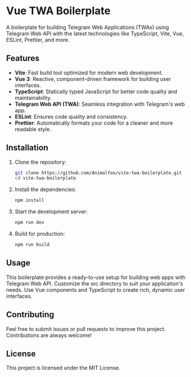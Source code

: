 # Vue TWA Boilerplate

A boilerplate for building Telegram Web Applications (TWAs) using Telegram Web
API with the latest technologies like TypeScript, Vite, Vue, ESLint, Prettier,
and more.

## Features

- **Vite**: Fast build tool optimized for modern web development.
- **Vue 3**: Reactive, component-driven framework for building user interfaces.
- **TypeScript**: Statically typed JavaScript for better code quality and
  maintainability.
- **Telegram Web API (TWA)**: Seamless integration with Telegram's web app.
- **ESLint**: Ensures code quality and consistency.
- **Prettier**: Automatically formats your code for a cleaner and more readable
  style.

## Installation

1. Clone the repository:

   ```bash
   git clone https://github.com/Animalfox/vite-twa-boilerplate.git
   cd vite-twa-boilerplate
   ```

2. Install the dependencies:
   ```bash
   npm install
   ```
3. Start the development server:
   ```bash
   npm run dev
   ```
4. Build for production:
   ```bash
   npm run build
   ```

## Usage

This boilerplate provides a ready-to-use setup for building web apps with
Telegram Web API. Customize the src directory to suit your application's needs.
Use Vue components and TypeScript to create rich, dynamic user interfaces.

## Contributing

Feel free to submit issues or pull requests to improve this project.
Contributions are always welcome!

## License

This project is licensed under the MIT License.
